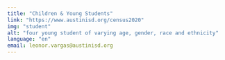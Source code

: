 ```yaml
---
title: "Children & Young Students"
link: "https://www.austinisd.org/census2020"
img: "student"
alt: "four young student of varying age, gender, race and ethnicity"
language: "en"
email: leonor.vargas@austinisd.org
---
```

